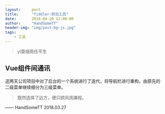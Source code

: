 ```yaml
---
layout:     post
title:      "fiddler-抓包工具"
date:       2018-04-20 12:00:00
author:     "HandSomeTT"
header-img: "img/post-bg-js.jpg"
tags:
    - 工具
---
```



>yi蓑烟雨任平生

## Vue组件间通讯

这两天公司项目中对了后台的一个系统进行了迭代，将导航栏进行重构，由原先的二级菜单继续细分为三级菜单。








>既然选择了远方，便只顾风雨兼程。

—— HandSomeTT 2018.03.27